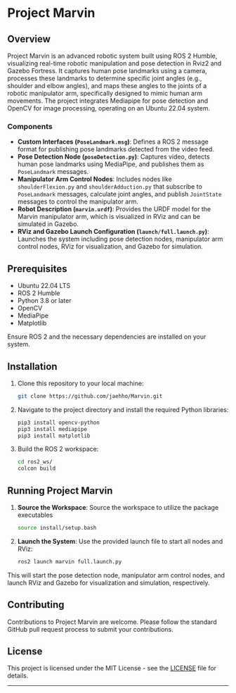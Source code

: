 # Project Marvin

## Overview

Project Marvin is an advanced robotic system built using ROS 2 Humble, visualizing real-time robotic manipulation and pose detection in Rviz2 and Gazebo Fortress. It captures human pose landmarks using a camera, processes these landmarks to determine specific joint angles (e.g., shoulder and elbow angles), and maps these angles to the joints of a robotic manipulator arm, specifically designed to mimic human arm movements. The project integrates Mediapipe for pose detection and OpenCV for image processing, operating on an Ubuntu 22.04 system.

### Components

- **Custom Interfaces (`PoseLandmark.msg`)**: Defines a ROS 2 message format for publishing pose landmarks detected from the video feed.
- **Pose Detection Node (`poseDetection.py`)**: Captures video, detects human pose landmarks using MediaPipe, and publishes them as `PoseLandmark` messages.
- **Manipulator Arm Control Nodes**: Includes nodes like `shoulderFlexion.py` and `shoulderAdduction.py` that subscribe to `PoseLandmark` messages, calculate joint angles, and publish `JointState` messages to control the manipulator arm.
- **Robot Description (`marvin.urdf`)**: Provides the URDF model for the Marvin manipulator arm, which is visualized in RViz and can be simulated in Gazebo.
- **RViz and Gazebo Launch Configuration (`launch/full.launch.py`)**: Launches the system including pose detection nodes, manipulator arm control nodes, RViz for visualization, and Gazebo for simulation.

## Prerequisites

- Ubuntu 22.04 LTS
- ROS 2 Humble
- Python 3.8 or later
- OpenCV
- MediaPipe
- Matplotlib

Ensure ROS 2 and the necessary dependencies are installed on your system.

## Installation

1. Clone this repository to your local machine:

   ```bash
   git clone https://github.com/jaehho/Marvin.git
   ```

2. Navigate to the project directory and install the required Python libraries:

   ```bash
   pip3 install opencv-python
   pip3 install mediapipe
   pip3 install matplotlib
   ```

3. Build the ROS 2 workspace:

   ```bash
   cd ros2_ws/
   colcon build
   ```

## Running Project Marvin

1. **Source the Workspace**: Source the workspace to utilize the package executables

   ```bash
   source install/setup.bash
   ```

2. **Launch the System**: Use the provided launch file to start all nodes and RViz:

   ```bash
   ros2 launch marvin full.launch.py
   ```

This will start the pose detection node, manipulator arm control nodes, and launch RViz and Gazebo for visualization and simulation, respectively.

## Contributing

Contributions to Project Marvin are welcome. Please follow the standard GitHub pull request process to submit your contributions.

## License

This project is licensed under the MIT License - see the [LICENSE](LICENSE) file for details.

---
